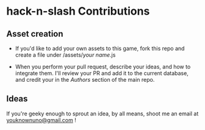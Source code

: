 # hack-n-slash Contributions

## Asset creation

* If you'd like to add your own assets to this game, fork this repo and create a file under /assets/*your name*.js

* When you perform your pull request, describe your ideas, and how to integrate them.  I'll review your PR and add it to the current database, and credit your in the *Authors* section of the main repo.

## Ideas

If you're geeky enough to sprout an idea, by all means, shoot me an email at youknownuno@gmail.com !